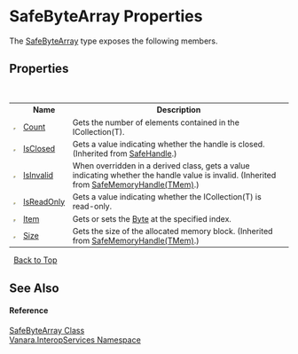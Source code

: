 # SafeByteArray Properties
 

The <a href="83d9ff5b-cb4a-bac0-189d-5b6f1917a542">SafeByteArray</a> type exposes the following members.


## Properties
&nbsp;<table><tr><th></th><th>Name</th><th>Description</th></tr><tr><td>![Public property](media/pubproperty.gif "Public property")</td><td><a href="3452563e-8473-5c84-277f-33a87490845f">Count</a></td><td>
Gets the number of elements contained in the ICollection(T).</td></tr><tr><td>![Public property](media/pubproperty.gif "Public property")</td><td><a href="http://msdn2.microsoft.com/en-us/library/k25x6640" target="_blank">IsClosed</a></td><td>
Gets a value indicating whether the handle is closed.
 (Inherited from <a href="http://msdn2.microsoft.com/en-us/library/7s3yckbh" target="_blank">SafeHandle</a>.)</td></tr><tr><td>![Public property](media/pubproperty.gif "Public property")</td><td><a href="e29d3e77-2b20-ff9f-5ee0-e5d8ef73c057">IsInvalid</a></td><td>
When overridden in a derived class, gets a value indicating whether the handle value is invalid.
 (Inherited from <a href="6728d742-76e3-c51d-b40d-87ee7189c641">SafeMemoryHandle(TMem)</a>.)</td></tr><tr><td>![Public property](media/pubproperty.gif "Public property")</td><td><a href="3f9a4232-04f5-20ef-e892-e8a4f06f50a9">IsReadOnly</a></td><td>
Gets a value indicating whether the ICollection(T) is read-only.</td></tr><tr><td>![Public property](media/pubproperty.gif "Public property")</td><td><a href="4dad0464-e4fe-f279-7b26-ac3c0a400b56">Item</a></td><td>
Gets or sets the <a href="http://msdn2.microsoft.com/en-us/library/yyb1w04y" target="_blank">Byte</a> at the specified index.</td></tr><tr><td>![Public property](media/pubproperty.gif "Public property")</td><td><a href="861d6c9c-d4dc-8899-5cfa-6eba04e0c0e6">Size</a></td><td>
Gets the size of the allocated memory block.
 (Inherited from <a href="6728d742-76e3-c51d-b40d-87ee7189c641">SafeMemoryHandle(TMem)</a>.)</td></tr></table>&nbsp;
<a href="#safebytearray-properties">Back to Top</a>

## See Also


#### Reference
<a href="83d9ff5b-cb4a-bac0-189d-5b6f1917a542">SafeByteArray Class</a><br /><a href="46913109-b3e0-3b59-6f7f-071f8aa90bf0">Vanara.InteropServices Namespace</a><br />